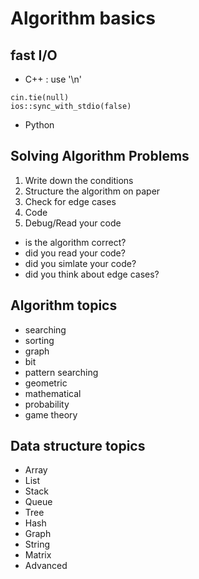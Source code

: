 # Algorithm basics

## fast I/O
* C++ : use '\n'
```
cin.tie(null)
ios::sync_with_stdio(false)
```
* Python

## Solving Algorithm Problems

1. Write down the conditions
2. Structure the algorithm on paper
3. Check for edge cases
4. Code
5. Debug/Read your code
* is the algorithm correct?
* did you read your code?
* did you simlate your code?
* did you think about edge cases?

## Algorithm topics
* searching
* sorting
* graph
* bit
* pattern searching
* geometric
* mathematical
* probability
* game theory

## Data structure topics
* Array
* List
* Stack
* Queue
* Tree
* Hash
* Graph
* String
* Matrix
* Advanced
